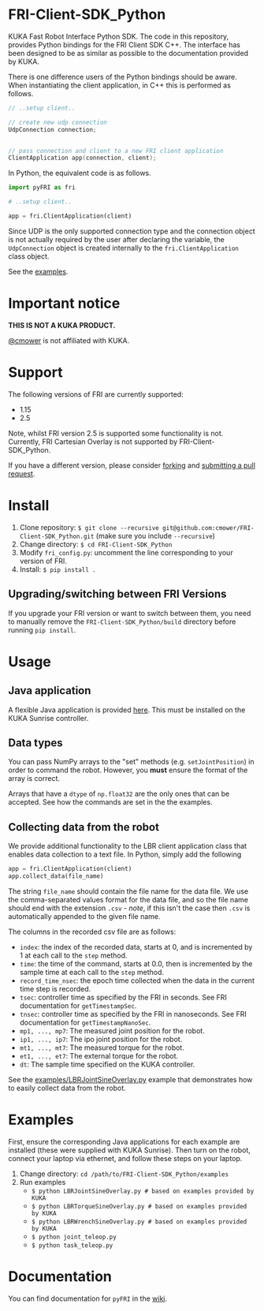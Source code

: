 # FRI-Client-SDK_Python

KUKA Fast Robot Interface Python SDK.
The code in this repository, provides Python bindings for the FRI Client SDK C++.
The interface has been designed to be as similar as possible to the documentation provided by KUKA.

There is one difference users of the Python bindings should be aware.
When instantiating the client application, in C++ this is performed as follows.

```cpp
// ..setup client..

// create new udp connection
UdpConnection connection;


// pass connection and client to a new FRI client application
ClientApplication app(connection, client);
```

In Python, the equivalent code is as follows.

```python
import pyFRI as fri

# ..setup client..

app = fri.ClientApplication(client)
```

Since UDP is the only supported connection type and the connection object is not actually required by the user after declaring the variable, the `UdpConnection` object is created internally to the `fri.ClientApplication` class object.

See the [examples](examples/).

# Important notice

**THIS IS NOT A KUKA PRODUCT.**

[@cmower](https://github.com/cmower) is not affiliated with KUKA.

# Support

The following versions of FRI are currently supported:
* 1.15
* 2.5

Note, whilst FRI version 2.5 is supported some functionality is not.
Currently, FRI Cartesian Overlay is not supported by FRI-Client-SDK_Python.

If you have a different version, please consider [forking](https://github.com/cmower/FRI-Client-SDK_Cpp/fork) and [submitting a pull request](https://github.com/cmower/FRI-Client-SDK_Cpp/pulls).

# Install

1. Clone repository: `$ git clone --recursive git@github.com:cmower/FRI-Client-SDK_Python.git` (make sure you include `--recursive`)
2. Change directory: `$ cd FRI-Client-SDK_Python`
3. Modify `fri_config.py`: uncomment the line corresponding to your version of FRI.
4. Install: `$ pip install .`

## Upgrading/switching between FRI Versions

If you upgrade your FRI version or want to switch between them, you need to manually remove the `FRI-Client-SDK_Python/build` directory before running `pip install`.

# Usage

## Java application

A flexible Java application is provided [here](https://github.com/cmower/LBR-Java-app).
This must be installed on the KUKA Sunrise controller.

## Data types

You can pass NumPy arrays to the "set" methods (e.g. `setJointPosition`) in order to command the robot.
However, you **must** ensure the format of the array is correct.

Arrays that have a `dtype` of `np.float32` are the only ones that can be accepted.
See how the commands are set in the the examples.

## Collecting data from the robot

We provide additional functionality to the LBR client application class that enables data collection to a text file.
In Python, simply add the following

```python
app = fri.ClientApplication(client)
app.collect_data(file_name)
```

The string `file_name` should contain the file name for the data file.
We use the comma-separated values format for the data file, and so the file name should end with the extension `.csv` - *note*, if this isn't the case then `.csv` is automatically appended to the given file name.

The columns in the recorded csv file are as follows:
* `index`: the index of the recorded data, starts at 0, and is incremented by 1 at each call to the `step` method.
* `time`: the time of the command, starts at 0.0, then is incremented by the sample time at each call to the `step` method.
* `record_time_nsec`: the epoch time collected when the data in the current time step is recorded.
* `tsec`: controller time as specified by the FRI in seconds. See FRI documentation for `getTimestampSec`.
* `tnsec`: controller time as specified by the FRI in nanoseconds. See FRI documentation for `getTimestampNanoSec`.
* `mp1, ..., mp7`: The measured joint position for the robot.
* `ip1, ..., ip7`: The ipo joint position for the robot.
* `mt1, ..., mt7`: The measured torque for the robot.
* `et1, ..., et7`: The external torque for the robot.
* `dt`: The sample time specified on the KUKA controller.

See the [examples/LBRJointSineOverlay.py](examples/LBRJointSineOverlay.py) example that demonstrates how to easily collect data from the robot.

# Examples

First, ensure the corresponding Java applications for each example are installed (these were supplied with KUKA Sunrise).
Then turn on the robot, connect your laptop via ethernet, and follow these steps on your laptop.

1. Change directory: `cd /path/to/FRI-Client-SDK_Python/examples`
2. Run examples
   - `$ python LBRJointSineOverlay.py # based on examples provided by KUKA`
   - `$ python LBRTorqueSineOverlay.py # based on examples provided by KUKA`
   - `$ python LBRWrenchSineOverlay.py # based on examples provided by KUKA`
   - `$ python joint_teleop.py`
   - `$ python task_teleop.py`

# Documentation

You can find documentation for `pyFRI` in the [wiki](https://github.com/cmower/FRI-Client-SDK_Python/wiki).
